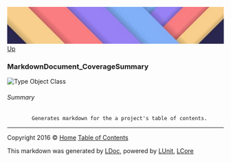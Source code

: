![](../Content/LDoc-banner-small.png "")
[Up](../LDoc.md)

### MarkdownDocument_CoverageSummary

![Type Object Class](http://b.repl.ca/v1/Type-Object%20Class-blue.png "")




###### Summary

            Generates markdown for the a project's table of contents.
            



---

Copyright 2016 &copy; [Home](../../README.md) [Table of Contents](../../TableOfContents.md)

This markdown was generated by [LDoc](https://github.com/CodeSingularity/LDoc), powered by [LUnit](https://github.com/CodeSingularity/LUnit), [LCore](https://github.com/CodeSingularity/LCore)
